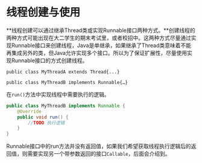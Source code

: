 # 线程创建与使用

**线程创建可以通过继承Thread类或实现Runnable接口两种方式。**创建线程的两种方式可能出现在大二学生的期末考试里，或者校招中。这两种方式尽量通过实现Runnable接口来创建线程，Java是单继承，如果继承了Thread类意味着不能再集成另外的类，但Java允许实现多个接口。所以为了保证扩展性，尽量使用实现Runnable接口的方式创建线程。

```public class MyThreadA extends Thread{...}```

```public class MyThreadB implements Runnable{…}```

在```run()```方法中实现线程中需要执行的逻辑。

```java
public class MyThreadB implements Runnable {
    @Override
    public void run() {
        //TODO 执行逻辑
    }
}
```

Runnable接口中的run方法并没有返回值，如果我们希望获取线程执行逻辑后的返回值，则需要实现另一个带参数返回的接口```Callable```，后面会介绍到。